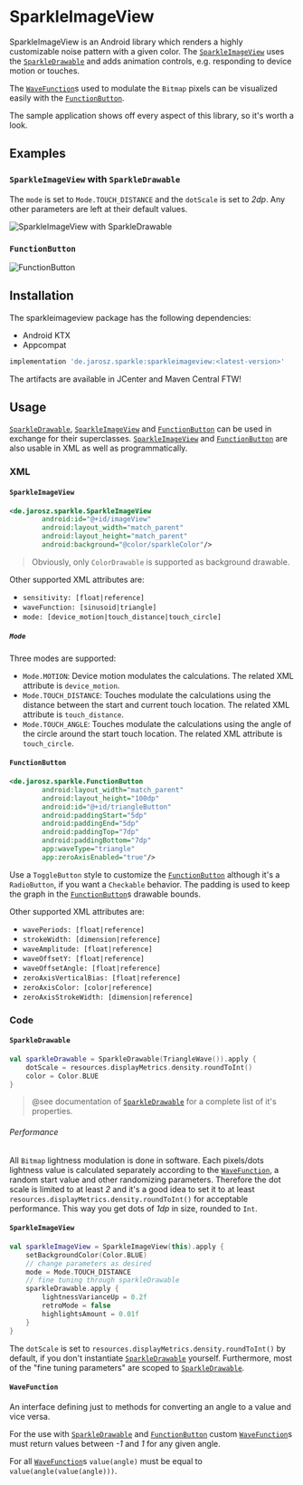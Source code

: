 # SparkleImageView
SparkleImageView is an Android library which renders a highly customizable noise pattern with a given color.
The [`SparkleImageView`](./sparkleimageview/src/main/java/de/jarosz/sparkle/SparkleImageView.kt)
uses the [`SparkleDrawable`](./sparkleimageview/src/main/java/de/jarosz/sparkle/SparkleDrawable.kt)
and adds animation controls, e.g. responding to device motion or touches.

The [`WaveFunction`](./sparkleimageview/src/main/java/de/jarosz/sparkle/wave)s used to modulate the `Bitmap` pixels
can be visualized easily with the [`FunctionButton`](./sparkleimageview/src/main/java/de/jarosz/sparkle/FunctionButton.kt).

The sample application shows off every aspect of this library, so it's worth a look.

## Examples

### `SparkleImageView` with `SparkleDrawable`
The `mode` is set to `Mode.TOUCH_DISTANCE` and the `dotScale` is set to _2dp_.
Any other parameters are left at their default values.

![SparkleImageView with SparkleDrawable](./art/SparkleImageView_with_SparkleDrawable.gif)

### `FunctionButton`
![FunctionButton](./art/FunctionButton.gif)

## Installation
The sparkleimageview package has the following dependencies:
* Android KTX
* Appcompat
```groovy
implementation 'de.jarosz.sparkle:sparkleimageview:<latest-version>'
```
The artifacts are available in JCenter and Maven Central FTW!

## Usage
[`SparkleDrawable`](./sparkleimageview/src/main/java/de/jarosz/sparkle/SparkleDrawable.kt),
[`SparkleImageView`](./sparkleimageview/src/main/java/de/jarosz/sparkle/SparkleImageView.kt)
and [`FunctionButton`](./sparkleimageview/src/main/java/de/jarosz/sparkle/FunctionButton.kt) can be used in exchange for their superclasses.
[`SparkleImageView`](./sparkleimageview/src/main/java/de/jarosz/sparkle/SparkleImageView.kt)
and [`FunctionButton`](./sparkleimageview/src/main/java/de/jarosz/sparkle/FunctionButton.kt) are also usable in XML as well as programmatically.

### XML

#### `SparkleImageView`
```xml
<de.jarosz.sparkle.SparkleImageView
        android:id="@+id/imageView"
        android:layout_width="match_parent"
        android:layout_height="match_parent"
        android:background="@color/sparkleColor"/>
```
> Obviously, only `ColorDrawable` is supported as background drawable. 

Other supported XML attributes are:

* `sensitivity: [float|reference]`
* `waveFunction: [sinusoid|triangle]`
* `mode: [device_motion|touch_distance|touch_circle]`

##### `Mode`
Three modes are supported:

* `Mode.MOTION`: Device motion modulates the calculations.
The related XML attribute is `device_motion`.
* `Mode.TOUCH_DISTANCE`: Touches modulate the calculations using the distance between the start and current touch location.
The related XML attribute is `touch_distance`.
* `Mode.TOUCH_ANGLE`: Touches modulate the calculations using the angle of the circle around the start touch location.
The related XML attribute is `touch_circle`.


#### `FunctionButton`
```xml
<de.jarosz.sparkle.FunctionButton
        android:layout_width="match_parent"
        android:layout_height="100dp"
        android:id="@+id/triangleButton"
        android:paddingStart="5dp"
        android:paddingEnd="5dp"
        android:paddingTop="7dp"
        android:paddingBottom="7dp"
        app:waveType="triangle"
        app:zeroAxisEnabled="true"/>
```
Use a `ToggleButton` style to customize the [`FunctionButton`](./sparkleimageview/src/main/java/de/jarosz/sparkle/FunctionButton.kt)
although it's a `RadioButton`, if you want a `Checkable` behavior.
The padding is used to keep the graph in the [`FunctionButton`](./sparkleimageview/src/main/java/de/jarosz/sparkle/FunctionButton.kt)s drawable bounds.

Other supported XML attributes are:

* `wavePeriods: [float|reference]`
* `strokeWidth: [dimension|reference]`
* `waveAmplitude: [float|reference]`
* `waveOffsetY: [float|reference]`
* `waveOffsetAngle: [float|reference]`
* `zeroAxisVerticalBias: [float|reference]`
* `zeroAxisColor: [color|reference]`
* `zeroAxisStrokeWidth: [dimension|reference]`
### Code

#### `SparkleDrawable`
```kotlin
val sparkleDrawable = SparkleDrawable(TriangleWave()).apply {
    dotScale = resources.displayMetrics.density.roundToInt()
    color = Color.BLUE
}
```
> @see documentation of [`SparkleDrawable`](./sparkleimageview/src/main/java/de/jarosz/sparkle/SparkleDrawable.kt) for a complete list of it's properties.

###### Performance
All `Bitmap` lightness modulation is done in software.
Each pixels/dots lightness value is calculated separately according to the [`WaveFunction`](./sparkleimageview/src/main/java/de/jarosz/sparkle/wave),
a random start value and other randomizing parameters.
Therefore the dot scale is limited to at least _2_ and it's a good idea to set it to at least
`resources.displayMetrics.density.roundToInt()` for acceptable performance.
This way you get dots of _1dp_ in size, rounded to `Int`.

#### `SparkleImageView`
```kotlin
val sparkleImageView = SparkleImageView(this).apply {
    setBackgroundColor(Color.BLUE)
    // change parameters as desired
    mode = Mode.TOUCH_DISTANCE
    // fine tuning through sparkleDrawable
    sparkleDrawable.apply {
        lightnessVarianceUp = 0.2f
        retroMode = false
        highlightsAmount = 0.01f
    }
}
```
The `dotScale` is set to `resources.displayMetrics.density.roundToInt()` by default,
if you don't instantiate [`SparkleDrawable`](./sparkleimageview/src/main/java/de/jarosz/sparkle/SparkleDrawable.kt) yourself.
Furthermore, most of the "fine tuning parameters" are scoped to [`SparkleDrawable`](./sparkleimageview/src/main/java/de/jarosz/sparkle/SparkleDrawable.kt).

#### `WaveFunction`
An interface defining just to methods for converting an angle to a value and vice versa.

For the use with [`SparkleDrawable`](./sparkleimageview/src/main/java/de/jarosz/sparkle/SparkleDrawable.kt)
and [`FunctionButton`](./sparkleimageview/src/main/java/de/jarosz/sparkle/FunctionButton.kt)
custom [`WaveFunction`](./sparkleimageview/src/main/java/de/jarosz/sparkle/wave/WaveFunction.kt)s must return values between _-1_ and _1_ for any given angle.

For all [`WaveFunction`](./sparkleimageview/src/main/java/de/jarosz/sparkle/wave/WaveFunction.kt)s `value(angle)` must be equal to `value(angle(value(angle)))`.